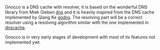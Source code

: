 Gnocco is a DNS cache with resolver, it is based on the wonderful DNS library from Miek Gieben
[dns](https://github.com/miekg/dns) and it is heavily inspired from the DNS cache implemented 
by Qiang Ke [godns](https://github.com/kenshinx/godns).
The resolving part will be a correct resolver using a resolving algorithm similar with the one implemented
in [dnscache](http://cr.yp.to/djbdns/dnscache.html).

Gnocco is in very early stages of development with most of its features not implemented ywt.
